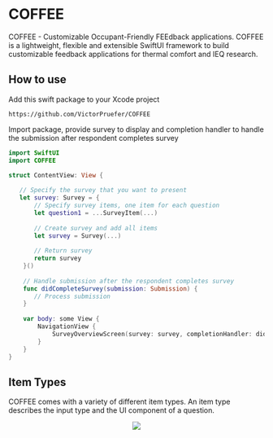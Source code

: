 # COFFEE
COFFEE - Customizable Occupant-Friendly FEEdback applications. COFFEE is a lightweight, flexible and extensible SwiftUI framework to build customizable feedback applications for thermal comfort and IEQ research.

## How to use

Add this swift package to your Xcode project
```
https://github.com/VictorPruefer/COFFEE
```

Import package, provide survey to display and completion handler to handle the submission after respondent completes survey

```swift
import SwiftUI
import COFFEE

struct ContentView: View {
   
   // Specify the survey that you want to present
   let survey: Survey = {
       // Specify survey items, one item for each question
       let question1 = ...SurveyItem(...)
       
       // Create survey and add all items
       let survey = Survey(...)
       
       // Return survey
       return survey
    }()
   
    // Handle submission after the respondent completes survey
    func didCompleteSurvey(submission: Submission) {
       // Process submission
    }
    
    var body: some View {
        NavigationView {
            SurveyOverviewScreen(survey: survey, completionHandler: didCompleteSurvey(submission:))
        }
    }
}
```

## Item Types

COFFEE comes with a variety of different item types. An item type describes the input type and the UI component of a question.

<center>
<img src="COFFEE/Resources/ItemTaxonomy.jpg"/>
</center>

